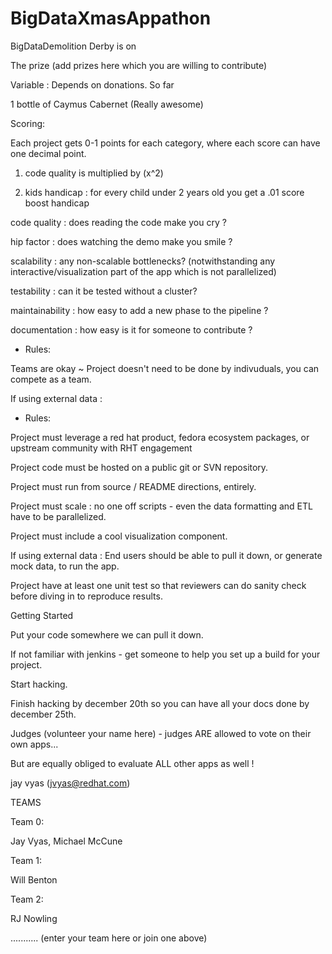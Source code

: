 BigDataXmasAppathon
===================

BigDataDemolition Derby is on

The prize (add prizes here which you are willing to contribute)

Variable : Depends on donations.  So far

1 bottle of Caymus Cabernet (Really awesome)

Scoring:

Each project gets 0-1 points for each category, where each score can have one decimal point.

1) code quality is multiplied by (x^2)

2) kids handicap : for every child under 2 years old you get a .01 score boost handicap

code quality : does reading the code make you cry ?

hip factor : does watching the demo make you smile ?

scalability  : any non-scalable  bottlenecks? (notwithstanding any interactive/visualization part of the app which is not parallelized) 

testability : can it be tested without a cluster?

maintainability : how easy to add a new phase to the pipeline ?

documentation : how easy is it for someone to contribute ?

+ Rules:

Teams are okay ~ Project doesn't need to be done by indivuduals, you can compete as a team.

If using external data :

- Rules:


Project must leverage a red hat product, fedora ecosystem packages, or upstream community with RHT engagement

Project code must be hosted on a public git or SVN repository.

Project must run from source / README directions, entirely.

Project must scale : no one off scripts - even the data formatting and ETL have to be parallelized.

Project must include a cool visualization component.

If using external data : End users should be able to pull it down, or generate mock data, to run the app.

Project have at least one unit test so that reviewers can do sanity check before diving in to reproduce results.

Getting Started

Put your code somewhere we can pull it down.

If not familiar with jenkins - get someone to help you set up a build for your project.

Start hacking.

Finish hacking by december 20th so you can have all your docs done by december 25th.

Judges (volunteer your name here) - judges ARE allowed to vote on their own apps...

But are equally obliged to evaluate ALL other apps as well !

jay vyas (jvyas@redhat.com)

TEAMS

Team 0:

Jay Vyas, Michael McCune

Team 1:

Will Benton

Team 2:

RJ Nowling

........... (enter your team here or join one above)
